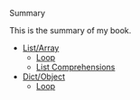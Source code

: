 Summary

This is the summary of my book.

* [List/Array](List/README.md)
    * [Loop](List/loop.md)
    * [List Comprehensions](List/comp.md)
* [Dict/Object](Dict/README.md)
    * [Loop](Dict/loop.md)
